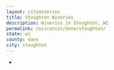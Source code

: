 ```yaml
---
layout: citywineries
title: Stoughton Wineries
description: Wineries in Stoughton, WI
permalink: /wisconsin/dane/stoughton/
state: wi
county: dane
city: stoughton
---
```

-
